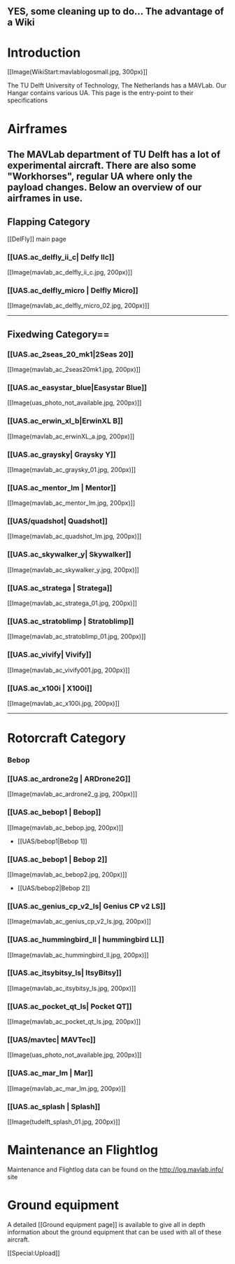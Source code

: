 YES, some cleaning up to do...
The advantage of a Wiki
----

# Introduction

[[Image(WikiStart:mavlablogosmall.jpg, 300px)]]

The TU Delft University of Technology, The Netherlands has a MAVLab. Our Hangar contains various UA. This page is the entry-point to their specifications

# Airframes

The MAVLab department of TU Delft has a lot of experimental aircraft. There are also some "Workhorses", regular UA where only the payload changes. Below an overview of our airframes in use.
----
## Flapping Category

[[DelFly]] main page


### [[UAS.ac_delfly_ii_c| Delfy IIc]]
[[Image(mavlab_ac_delfly_ii_c.jpg, 200px)]]

### [[UAS.ac_delfly_micro | Delfly Micro]]
[[Image(mavlab_ac_delfly_micro_02.jpg, 200px)]]

----
## Fixedwing Category==

### [[UAS.ac_2seas_20_mk1|2Seas 20]]
[[Image(mavlab_ac_2seas20mk1.jpg, 200px)]]

### [[UAS.ac_easystar_blue|Easystar Blue]]
[[Image(uas_photo_not_available.jpg, 200px)]]

### [[UAS.ac_erwin_xl_b|ErwinXL B]]
[[Image(mavlab_ac_erwinXL_a.jpg, 200px)]]

### [[UAS.ac_graysky| Graysky Y]]
[[Image(mavlab_ac_graysky_01.jpg, 200px)]]

### [[UAS.ac_mentor_lm | Mentor]]
[[Image(mavlab_ac_mentor_lm.jpg, 200px)]]

### [[UAS/quadshot| Quadshot]]
[[Image(mavlab_ac_quadshot_lm.jpg, 200px)]]

### [[UAS.ac_skywalker_y| Skywalker]]
[[Image(mavlab_ac_skywalker_y.jpg, 200px)]]

### [[UAS.ac_stratega | Stratega]]
[[Image(mavlab_ac_stratega_01.jpg, 200px)]]

### [[UAS.ac_stratoblimp | Stratoblimp]]
[[Image(mavlab_ac_stratoblimp_01.jpg, 200px)]]

### [[UAS.ac_vivify| Vivify]]
[[Image(mavlab_ac_vivify001.jpg, 200px)]]

### [[UAS.ac_x100i | X100i]]
[[Image(mavlab_ac_x100i.jpg, 200px)]]

----
# Rotorcraft Category

### Bebop


### [[UAS.ac_ardrone2g | ARDrone2G]]
[[Image(mavlab_ac_ardrone2_g.jpg, 200px)]]

### [[UAS.ac_bebop1 | Bebop]]
[[Image(mavlab_ac_bebop.jpg, 200px)]]
* [[UAS/bebop1|Bebop 1]]

### [[UAS.ac_bebop1 | Bebop 2]]
[[Image(mavlab_ac_bebop2.jpg, 200px)]]
* [[UAS/bebop2|Bebop 2]]

### [[UAS.ac_genius_cp_v2_ls| Genius CP v2 LS]]
[[Image(mavlab_ac_genius_cp_v2_ls.jpg, 200px)]]

### [[UAS.ac_hummingbird_ll | hummingbird LL]]
[[Image(mavlab_ac_hummingbird_ll.jpg, 200px)]]

### [[UAS.ac_itsybitsy_ls| ItsyBitsy]]
[[Image(mavlab_ac_itsybitsy_ls.jpg, 200px)]]

### [[UAS.ac_pocket_qt_ls| Pocket QT]]
[[Image(mavlab_ac_pocket_qt_ls.jpg, 200px)]]

### [[UAS/mavtec| MAVTec]]
[[Image(uas_photo_not_available.jpg, 200px)]]

### [[UAS.ac_mar_lm | Mar]]
[[Image(mavlab_ac_mar_lm.jpg, 200px)]]

### [[UAS.ac_splash | Splash]]
[[Image(tudelft_splash_01.jpg, 200px)]]

# Maintenance an Flightlog

Maintenance and Flightlog data can be found on the http://log.mavlab.info/ site

# Ground equipment

A detailed [[Ground equipment page]] is available to give all in depth information about the ground equipment that can be used with all of these aircraft.

[[Special:Upload]]